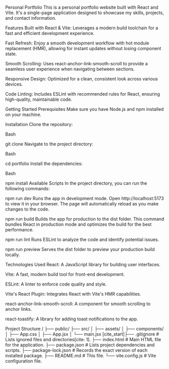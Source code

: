 Personal Portfolio
This is a personal portfolio website built with React and Vite. It's a single-page application designed to showcase my skills, projects, and contact information.

Features
Built with React & Vite: Leverages a modern build toolchain for a fast and efficient development experience.

Fast Refresh: Enjoy a smooth development workflow with hot module replacement (HMR), allowing for instant updates without losing component state.

Smooth Scrolling: Uses react-anchor-link-smooth-scroll to provide a seamless user experience when navigating between sections.

Responsive Design: Optimized for a clean, consistent look across various devices.

Code Linting: Includes ESLint with recommended rules for React, ensuring high-quality, maintainable code.

Getting Started
Prerequisites
Make sure you have Node.js and npm installed on your machine.

Installation
Clone the repository:

Bash

git clone <your-repository-url>
Navigate to the project directory:

Bash

cd portfolio
Install the dependencies:

Bash

npm install
Available Scripts
In the project directory, you can run the following commands:

npm run dev
Runs the app in development mode. Open http://localhost:5173 to view it in your browser. The page will automatically reload as you make changes to the code.

npm run build
Builds the app for production to the dist folder. This command bundles React in production mode and optimizes the build for the best performance.

npm run lint
Runs ESLint to analyze the code and identify potential issues.

npm run preview
Serves the dist folder to preview your production build locally.

Technologies Used
React: A JavaScript library for building user interfaces.

Vite: A fast, modern build tool for front-end development.

ESLint: A linter to enforce code quality and style.

Vite's React Plugin: Integrates React with Vite's HMR capabilities.

react-anchor-link-smooth-scroll: A component for smooth scrolling to anchor links.

react-toastify: A library for adding toast notifications to the app.

Project Structure
/
├── public/
├── src/
│   ├── assets/
│   ├── components/
│   ├── App.css
│   ├── App.jsx
│   └── main.jsx
[cite_start]├── .gitignore          # Lists ignored files and directories[cite: 1].
├── index.html          # Main HTML file for the application.
├── package.json        # Lists project dependencies and scripts.
├── package-lock.json   # Records the exact version of each installed package.
├── README.md           # This file.
└── vite.config.js      # Vite configuration file.

